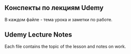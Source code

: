 ## Конспекты по лекциям Udemy
В каждом файле - тема урока и заметки по работе. 

## Udemy Lecture Notes
Each file contains the topic of the lesson and notes on work.
